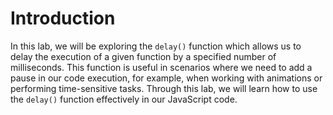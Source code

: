 # Introduction

In this lab, we will be exploring the `delay()` function which allows us to delay the execution of a given function by a specified number of milliseconds. This function is useful in scenarios where we need to add a pause in our code execution, for example, when working with animations or performing time-sensitive tasks. Through this lab, we will learn how to use the `delay()` function effectively in our JavaScript code.
